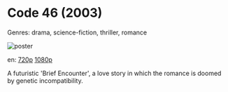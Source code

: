 # Code 46 (2003)

Genres: drama, science-fiction, thriller, romance

![poster](http://image.tmdb.org/t/p/w500/qkg6aNToPSqi2WxL8AlqbgE6mbX.jpg)

en:
  [720p](magnet:?xt=urn:btih:73444E0B7796E73037DDB75810CB11CFEF7F6C64&tr=udp://glotorrents.pw:6969/announce&tr=udp://tracker.opentrackr.org:1337/announce&tr=udp://torrent.gresille.org:80/announce&tr=udp://tracker.openbittorrent.com:80&tr=udp://tracker.coppersurfer.tk:6969&tr=udp://tracker.leechers-paradise.org:6969&tr=udp://p4p.arenabg.ch:1337&tr=udp://tracker.internetwarriors.net:1337)
  [1080p](magnet:?xt=urn:btih:0663BA14992CC9FB5772D9DCEE83B5C13689EC43&tr=udp://glotorrents.pw:6969/announce&tr=udp://tracker.opentrackr.org:1337/announce&tr=udp://torrent.gresille.org:80/announce&tr=udp://tracker.openbittorrent.com:80&tr=udp://tracker.coppersurfer.tk:6969&tr=udp://tracker.leechers-paradise.org:6969&tr=udp://p4p.arenabg.ch:1337&tr=udp://tracker.internetwarriors.net:1337)
  


A futuristic 'Brief Encounter', a love story in which the romance is doomed by genetic incompatibility.